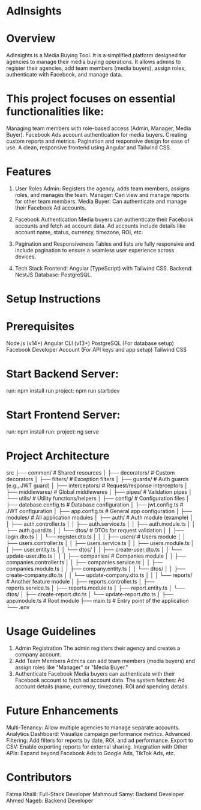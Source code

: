 # AdInsights

# Overview
AdInsights is a Media Buying Tool. It is a simplified platform designed for agencies to manage their media buying operations. It allows admins to register their agencies, add team members (media buyers), assign roles, authenticate with Facebook, and manage data.

# This project focuses on essential functionalities like:

Managing team members with role-based access (Admin, Manager, Media Buyer).
Facebook Ads account authentication for media buyers.
Creating custom reports and metrics.
Pagination and responsive design for ease of use.
A clean, responsive frontend using Angular and Tailwind CSS.


# Features
1. User Roles
Admin: Registers the agency, adds team members, assigns roles, and manages the team.
Manager: Can view and manage reports for other team members.
Media Buyer: Can authenticate and manage their Facebook Ad accounts.

2. Facebook Authentication
Media buyers can authenticate their Facebook accounts and fetch ad account data.
Ad accounts include details like account name, status, currency, timezone, ROI, etc.
3. Pagination and Responsiveness
Tables and lists are fully responsive and include pagination to ensure a seamless user experience across devices.
4. Tech Stack
Frontend: Angular (TypeScript) with Tailwind CSS.
Backend: NestJS
Database: PostgreSQL.


# Setup Instructions
# Prerequisites
Node.js (v14+)
Angular CLI (v13+)
PostgreSQL (For database setup)
Facebook Developer Account (For API keys and app setup)
Tailwind CSS


# Start Backend Server:
run: npm install
run project: npm run start:dev 

 
# Start Frontend Server:
run: npm install
run: project: ng serve



# Project Architecture

src
├── common/                # Shared resources
│   ├── decorators/        # Custom decorators
│   ├── filters/           # Exception filters
│   ├── guards/            # Auth guards (e.g., JWT guard)
│   ├── interceptors/      # Request/response interceptors
│   ├── middlewares/       # Global middlewares
│   ├── pipes/             # Validation pipes
│   └── utils/             # Utility functions/helpers
│
├── config/                # Configuration files
│   ├── database.config.ts # Database configuration
│   ├── jwt.config.ts      # JWT configuration
│   ├── app.config.ts      # General app configuration
│
├── modules/               # All application modules
│   ├── auth/              # Auth module (example)
│   │   ├── auth.controller.ts
│   │   ├── auth.service.ts
│   │   ├── auth.module.ts
│   │   ├── auth.guard.ts
│   │   └── dtos/          # DTOs for request validation
│   │       ├── login.dto.ts
│   │       └── register.dto.ts
│   │
│   ├── users/             # Users module
│   │   ├── users.controller.ts
│   │   ├── users.service.ts
│   │   ├── users.module.ts
│   │   ├── user.entity.ts
│   │   └── dtos/
│   │       ├── create-user.dto.ts
│   │       └── update-user.dto.ts
│   │
│   ├── companies/         # Companies module
│   │   ├── companies.controller.ts
│   │   ├── companies.service.ts
│   │   ├── companies.module.ts
│   │   ├── company.entity.ts
│   │   └── dtos/
│   │       ├── create-company.dto.ts
│   │       └── update-company.dto.ts
│   │
│   └── reports/           # Another feature module
│       ├── reports.controller.ts
│       ├── reports.service.ts
│       ├── reports.module.ts
│       ├── report.entity.ts
│       └── dtos/
│           ├── create-report.dto.ts
│           └── update-report.dto.ts
│
├── app.module.ts          # Root module
├── main.ts                # Entry point of the application
└── .env                   



# Usage Guidelines
1. Admin Registration
The admin registers their agency and creates a company account.
2. Add Team Members
Admins can add team members (media buyers) and assign roles like "Manager" or "Media Buyer."
3. Authenticate Facebook
Media buyers can authenticate with their Facebook account to fetch ad account data.
The system fetches:
Ad account details (name, currency, timezone).
ROI and spending details.


# Future Enhancements
Multi-Tenancy: Allow multiple agencies to manage separate accounts.
Analytics Dashboard: Visualize campaign performance metrics.
Advanced Filtering: Add filters for reports by date, ROI, and ad performance.
Export to CSV: Enable exporting reports for external sharing.
Integration with Other APIs: Expand beyond Facebook Ads to Google Ads, TikTok Ads, etc.



# Contributors
Fatma Khalil: Full-Stack Developer
Mahmoud Samy: Backend Developer
Ahmed Nageb: Backend Developer